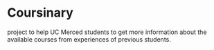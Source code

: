 # Coursinary
project to help UC Merced students to get more information about the available courses from experiences of previous students.

